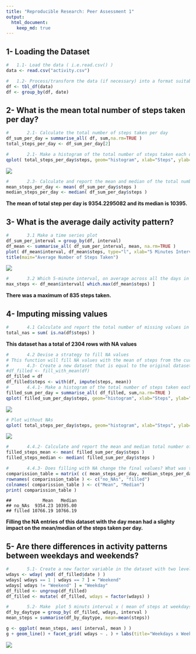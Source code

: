 ```yaml
---
title: "Reproducible Research: Peer Assessment 1"
output: 
  html_document:
    keep_md: true
---
```




##             1- Loading the Dataset

```r
#   1.1- Load the data ( i.e.read.csv() )
data <- read.csv("activity.csv")

#   1.2- Process/transform the data (if necessary) into a format suitable for your analysis
df <- tbl_df(data)
df <- group_by(df, date)
```


##             2-  What is the mean total number of steps taken per day?

```r
#       2.1- Calculate the total number of steps taken per day
df_sum_per_day = summarise_all( df, sum,na.rm=TRUE )
total_steps_per_day <- df_sum_per_day[2]

#       2.1- Make a histogram of the total number of steps taken each day
qplot( total_steps_per_day$steps, geom="histogram", xlab="Steps", ylab="Frequency", binwidth=1000 )
```

![](PA1_template_files/figure-html/unnamed-chunk-1-1.png)<!-- -->

```r
#       2.3- Calculate and report the mean and median of the total number of steps taken per day
mean_steps_per_day <- mean( df_sum_per_day$steps )
median_steps_per_day <- median( df_sum_per_day$steps )
```
  **The mean of total step per day is 9354.2295082 and its median is 10395.**

##             3-  What is the average daily activity pattern?

```r
#       3.1 Make a time series plot
df_sum_per_interval = group_by(df, interval)
df_mean <- summarise_all( df_sum_per_interval, mean, na.rm=TRUE )
plot( df_mean$interval, df_mean$steps, type="l", xlab="5 Minutes Interval", ylab = "Mean Steps" )
title(main="Average Number of Steps Taken")
```

![](PA1_template_files/figure-html/unnamed-chunk-2-1.png)<!-- -->

```r
#       3.2 Which 5-minute interval, on average across all the days in the dataset, contains the maximum number of steps?
max_steps <- df_mean$interval[ which.max(df_mean$steps) ]
```
**There was a maximum of 835 steps taken.**

##             4-  Imputing missing values

```r
#       4.1 Calculate and report the total number of missing values in the dataset (i.e. the total number of rows with NAs)
total_nas = sum( is.na(df$steps) )
```
**This dataset has a total of 2304 rows with NA values**

```r
#       4.2 Devise a strategy to fill NA values
# This function will fill NA values with the mean of steps from the current day
#       4.3- Create a new dataset that is equal to the original dataset but with the missing data filled in.
#df_filled <- fill_with_mean(df)
df_filled = df
df_filled$steps <- with(df, impute(steps, mean))
#       4.4.1- Make a histogram of the total number of steps taken each day
filled_sum_per_day = summarise_all( df_filled, sum,na.rm=TRUE )
qplot( filled_sum_per_day$steps, geom="histogram", xlab="Steps", ylab="Frequency", main="Average Number of Steps After Filling NAs", binwidth=1000 )
```

![](PA1_template_files/figure-html/unnamed-chunk-4-1.png)<!-- -->

```r
# Plot without NAs
qplot( total_steps_per_day$steps, geom="histogram", xlab="Steps", ylab="Frequency", binwidth=1000, main="Same data with NAs removed" )
```

![](PA1_template_files/figure-html/unnamed-chunk-4-2.png)<!-- -->

```r
#       4.4.2- Calculate and report the mean and median total number of steps taken per day.
filled_steps_mean <- mean( filled_sum_per_day$steps )
filled_steps_median <- median( filled_sum_per_day$steps )

#       4.4.3- Does filling with NA change the final values? What was the impact of fill the dataset NA values?
comparission_table = matrix( c( mean_steps_per_day, median_steps_per_day,filled_steps_mean, filled_steps_median ), nrow=2, byrow=TRUE )
rownames( comparission_table ) <- c("no_NAs", "filled")
colnames( comparission_table ) <- c("Mean", "Median")
print( comparission_table )
```

```
##            Mean   Median
## no_NAs  9354.23 10395.00
## filled 10766.19 10766.19
```

  **Filling the NA entries of this dataset with the day mean had a slighty impact on the mean/median of the steps taken per day.**

##             5-  Are there differences in activity patterns between weekdays and weekends?

```r
#       5.1- Create a new factor variable in the dataset with two levels – “weekday” and “weekend”
wdays <- wday( ymd( df_filled$date ) )
wdays[ wdays == 1 | wdays == 7 ] = "Weekend"
wdays[ wdays != "Weekend" ] = "Weekday"
df_filled <- ungroup(df_filled)
df_filled <- mutate( df_filled, wdays = factor(wdays) )

#       5.2- Make  plot 5 minuts interval x ( mean of steps at weekdays and another by weekend )
df_by_daytype = group_by( df_filled, wdays, interval )
mean_steps = summarise(df_by_daytype, mean=mean(steps))

g <- ggplot( mean_steps, aes( interval, mean ) )
g + geom_line() + facet_grid( wdays ~ . ) + labs(title="Weekdays x Weekend Activity") + labs( x="5 Minutes Interval" , y="Number of Steps")
```

![](PA1_template_files/figure-html/unnamed-chunk-5-1.png)<!-- -->
